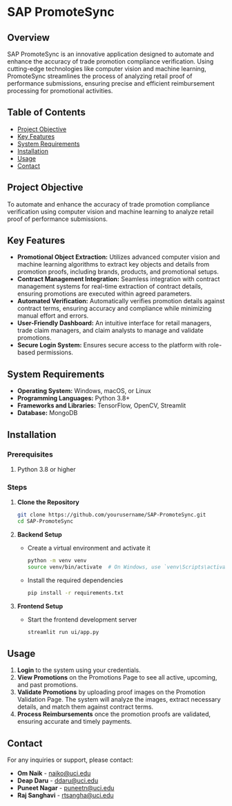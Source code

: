 # SAP PromoteSync

## Overview
SAP PromoteSync is an innovative application designed to automate and enhance the accuracy of trade promotion compliance verification. Using cutting-edge technologies like computer vision and machine learning, PromoteSync streamlines the process of analyzing retail proof of performance submissions, ensuring precise and efficient reimbursement processing for promotional activities.

## Table of Contents
- [Project Objective](#project-objective)
- [Key Features](#key-features)
- [System Requirements](#system-requirements)
- [Installation](#installation)
- [Usage](#usage)
- [Contact](#contact)

## Project Objective
To automate and enhance the accuracy of trade promotion compliance verification using computer vision and machine learning to analyze retail proof of performance submissions.

## Key Features
- **Promotional Object Extraction:** Utilizes advanced computer vision and machine learning algorithms to extract key objects and details from promotion proofs, including brands, products, and promotional setups.
- **Contract Management Integration:** Seamless integration with contract management systems for real-time extraction of contract details, ensuring promotions are executed within agreed parameters.
- **Automated Verification:** Automatically verifies promotion details against contract terms, ensuring accuracy and compliance while minimizing manual effort and errors.
- **User-Friendly Dashboard:** An intuitive interface for retail managers, trade claim managers, and claim analysts to manage and validate promotions.
- **Secure Login System:** Ensures secure access to the platform with role-based permissions.

## System Requirements
- **Operating System:** Windows, macOS, or Linux
- **Programming Languages:** Python 3.8+
- **Frameworks and Libraries:** TensorFlow, OpenCV, Streamlit
- **Database:** MongoDB

## Installation
### Prerequisites
1. Python 3.8 or higher

### Steps
1. **Clone the Repository**
   ```sh
   git clone https://github.com/yourusername/SAP-PromoteSync.git
   cd SAP-PromoteSync
   ```

2. **Backend Setup**
   - Create a virtual environment and activate it
     ```sh
     python -m venv venv
     source venv/bin/activate  # On Windows, use `venv\Scripts\activate`
     ```
   - Install the required dependencies
     ```sh
     pip install -r requirements.txt
     ```

3. **Frontend Setup**
   - Start the frontend development server
     ```sh
     streamlit run ui/app.py
     ```

## Usage
1. **Login** to the system using your credentials.
2. **View Promotions** on the Promotions Page to see all active, upcoming, and past promotions.
3. **Validate Promotions** by uploading proof images on the Promotion Validation Page. The system will analyze the images, extract necessary details, and match them against contract terms.
4. **Process Reimbursements** once the promotion proofs are validated, ensuring accurate and timely payments.

## Contact
For any inquiries or support, please contact:
- **Om Naik** - naiko@uci.edu
- **Deap Daru** - ddaru@uci.edu
- **Puneet Nagar** - puneetn@uci.edu
- **Raj Sanghavi** - rtsangha@uci.edu